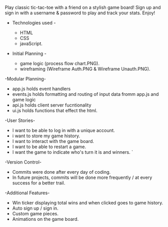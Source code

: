 Play classic tic-tac-toe with a friend on a stylish game board! 
Sign up and sign in with a username & password to play and track your stats. 
Enjoy!

- Technologies used - 
  - HTML 
  - CSS 
  - javaScript.

- Initial Planning -
  - game logic (process flow chart.PNG).
  - wireframing (Wireframe Auth.PNG & Wireframe Unauth.PNG).

-Modular Planning-
  - app.js holds event handlers
  - events.js holds formatting and routing of input data fromm app.js and game logic
  - api.js holds client server fucntionality 
  - ui.js holds functions that effect the html. 

-User Stories-
  - I want to be able to log in with a unique account.
  - i want to store my game history. 
  - I want to interact with the game board.
  - I want to be able to restart a game.
  - I want the game to indicate who's turn it is and winners. `

-Version Control-
  - Commits were done after every day of coding. 
  - In future projects, commits will be done more frequently / at every success for a better trail. 

-Additional Features-
  - Win ticker displaying total wins and when clicked goes to game history.
  - Auto sign up / sign in. 
  - Custom game pieces.
  - Animations on the game board.


